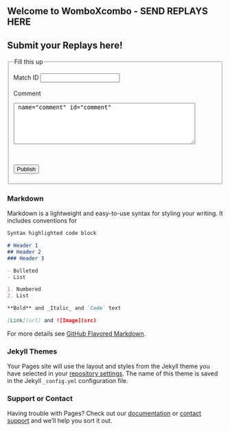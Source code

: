 ## Welcome to WomboXcombo - SEND REPLAYS HERE

## Submit your Replays here!

<html lang="en">
<head>
<body>

<form action="" method="POST">
<fieldset>
<legend>Fill this up</legend>

<label for="Match ID">Match ID</label>
<input type="text" name="Match ID" id="Match ID" value="" maxlength="200" />
<br /><br />
<label for="comment">Comment</label>
<textarea rows="6" cols="50"> name="comment" id="comment"</textarea>
<br /><br />
<input type="submit" value="Publish"/>

</fieldset>


</form>

</body>
</head>
</html>

### Markdown

Markdown is a lightweight and easy-to-use syntax for styling your writing. It includes conventions for

```markdown
Syntax highlighted code block

# Header 1
## Header 2
### Header 3

- Bulleted
- List

1. Numbered
2. List

**Bold** and _Italic_ and `Code` text

[Link](url) and ![Image](src)
```

For more details see [GitHub Flavored Markdown](https://guides.github.com/features/mastering-markdown/).

### Jekyll Themes

Your Pages site will use the layout and styles from the Jekyll theme you have selected in your [repository settings](https://github.com/Luxferous/luxferous.github.io/settings). The name of this theme is saved in the Jekyll `_config.yml` configuration file.

### Support or Contact

Having trouble with Pages? Check out our [documentation](https://help.github.com/categories/github-pages-basics/) or [contact support](https://github.com/contact) and we’ll help you sort it out.

